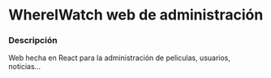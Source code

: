 # WhereIWatch web de administración
### Descripción
Web hecha en React para la administración de peliculas, usuarios, noticias...
